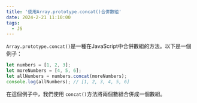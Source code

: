 ```yaml
---
title: '使用Array.prototype.concat()合併數組'
date: 2024-2-21 11:10:00
tags:
  - JS
---
```

`Array.prototype.concat()`是一種在JavaScript中合併數組的方法。以下是一個例子：

```javascript
let numbers = [1, 2, 3];
let moreNumbers = [4, 5, 6];
let allNumbers = numbers.concat(moreNumbers);
console.log(allNumbers); // [1, 2, 3, 4, 5, 6]
```

在這個例子中，我們使用 `concat()`方法將兩個數組合併成一個數組。

